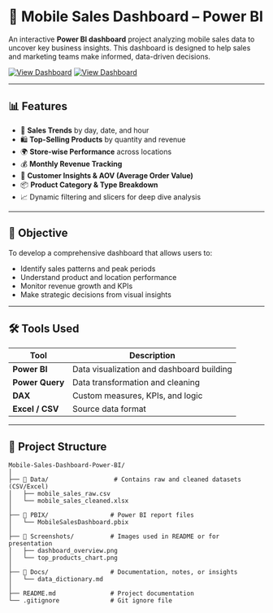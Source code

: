 # 📱 Mobile Sales Dashboard – Power BI

An interactive **Power BI dashboard** project analyzing mobile sales data to uncover key business insights. This dashboard is designed to help sales and marketing teams make informed, data-driven decisions.

[![View Dashboard](https://i.postimg.cc/Kjc8DDdy/1.png)](https://app.powerbi.com/view?r=eyJrIjoiMzEwYzYzOTYtOWRkNC00ZWM5LTkwM2MtNWE2YmI2YzkzNWY0IiwidCI6ImM2ZTU0OWIzLTVmNDUtNDAzMi1hYWU5LWQ0MjQ0ZGM1YjJjNCJ9)
[![View Dashboard](https://img.shields.io/badge/Live_Demo-Click_Here-brightgreen?style=for-the-badge&logo=powerbi)](https://app.powerbi.com/view?r=eyJrIjoiMzEwYzYzOTYtOWRkNC00ZWM5LTkwM2MtNWE2YmI2YzkzNWY0IiwidCI6ImM2ZTU0OWIzLTVmNDUtNDAzMi1hYWU5LWQ0MjQ0ZGM1YjJjNCJ9)

---

## 📊 Features

- 📅 **Sales Trends** by day, date, and hour
- 🛍️ **Top-Selling Products** by quantity and revenue
- 🌍 **Store-wise Performance** across locations
- 💰 **Monthly Revenue Tracking**
- 👥 **Customer Insights & AOV (Average Order Value)**
- 📦 **Product Category & Type Breakdown**
- 📈 Dynamic filtering and slicers for deep dive analysis

---

## 🧠 Objective

To develop a comprehensive dashboard that allows users to:

- Identify sales patterns and peak periods
- Understand product and location performance
- Monitor revenue growth and KPIs
- Make strategic decisions from visual insights

---

## 🛠️ Tools Used

| Tool          | Description                                |
|---------------|--------------------------------------------|
| **Power BI**     | Data visualization and dashboard building |
| **Power Query**  | Data transformation and cleaning          |
| **DAX**          | Custom measures, KPIs, and logic          |
| **Excel / CSV**  | Source data format                        |

---

## 📁 Project Structure

```plaintext
Mobile-Sales-Dashboard-Power-BI/
│
├── 📁 Data/                  # Contains raw and cleaned datasets (CSV/Excel)
│   ├── mobile_sales_raw.csv
│   └── mobile_sales_cleaned.xlsx
│
├── 📁 PBIX/                 # Power BI report files
│   └── MobileSalesDashboard.pbix
│
├── 📁 Screenshots/          # Images used in README or for presentation
│   ├── dashboard_overview.png
│   └── top_products_chart.png
│
├── 📁 Docs/                 # Documentation, notes, or insights
│   └── data_dictionary.md
│
├── README.md               # Project documentation
└── .gitignore              # Git ignore file


